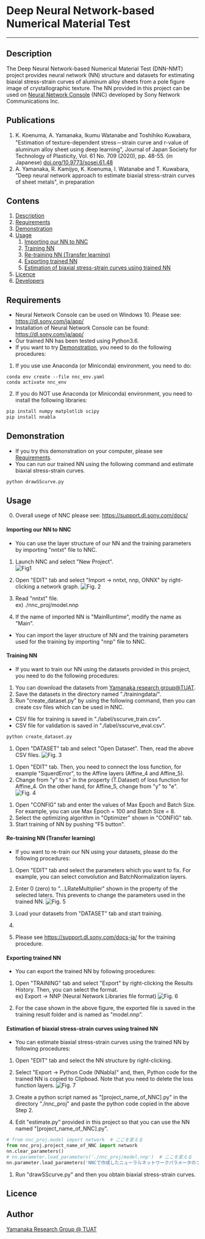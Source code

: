 # Deep Neural Network-based Numerical Material Test
-----
<a id="1"></a>
## Description
The Deep Neural Network-based Numerical Material Test (DNN-NMT) project provides neural network (NN) structure and datasets for estimating biaxial stress-strain curves of aluminum alloy sheets from a pole figure image of crystallographic texture. The NN provided in this project can be used on <a href="https://dl.sony.com/ja/app/">Neural Network Console</a> (NNC) developed by Sony Network Communications Inc.<br>

## Publications
1. K. Koenuma, A. Yamanaka, Ikumu Watanabe and Toshihiko Kuwabara, "Estimation of texture-dependent stress－strain curve and r-value of aluminum alloy sheet using deep learning", Journal of Japan Society for Technology of Plasticity, Vol. 61 No. 709 (2020), pp. 48-55. (in Japanese) <a href="https://doi.org/10.9773/sosei.61.48">doi.org/10.9773/sosei.61.48</a>
2. A. Yamanaka, R. Kamijyo, K. Koenuma, I. Watanabe and T. Kuwabara, "Deep neural network approach to estimate biaxial stress-strain curves of sheet metals", in preparation

## Contens
1. [Description](#1)
1. [Requirements](#2)
1. [Demonstration](#3)
1. [Usage](#4)
    1. [Importing our NN to NNC](#5)
    1. [Training NN](#6)
    1. [Re-training NN (Transfer learning)](#7)
    1. [Exporting trained NN](#8)
    1. [Estimation of biaxial stress-strain curves using trained NN](#9)
1. [Licence](#10)
1. [Developers](#11)

<a id="2"></a>
## Requirements
- Neural Network Console can be used on Windows 10. Please see: https://dl.sony.com/ja/app/
- Installation of Neural Network Console can be found: https://dl.sony.com/ja/app/
- Our trained NN has been tested using Python3.6.
- If you want to try [Demonstration](#3), you need to do the following procedures:

1. If you use use Anaconda (or Miniconda) environment, you need to do:
```bach
conda env create --file nnc_env.yaml
conda activate nnc_env
```

2.  If you do NOT use Anaconda (or Miniconda) environment, you need to install the following libraries:
```bash
pip install numpy matplotlib scipy
pip install nnabla
```

<a id="3"></a>
## Demonstration
- If you try this demonstration on your computer, please see [Requirements](#2).
- You can run our trained NN using the following command and estimate biaxial stress-strain curves.
```bash
python drawSScurve.py
```

<a id="4"></a>
## Usage
0. Overall usege of NNC please see: https://support.dl.sony.com/docs/

<a id="5"></a>
#### Importing our NN to NNC
- You can use the layer structure of our NN and the training parameters by importing "nntxt" file to NNC.

1. Launch NNC and select "New Project". <br>
![Fig1](./doc/fig1.png "Fig. 1")

2. Open "EDIT" tab and select "Import → nntxt, nnp, ONNX" by right-clicking a network graph.
![Fig. 2](./doc/fig2.png "Fig. 2")

3. Read "nntxt" file. <br>
ex) ./nnc_proj/model.nnp

4. If the name of imported NN is "MainRuntime", modify the name as "Main". <br>

- You can import the layer structure of NN and the training parameters used for the training by importing "nnp" file to NNC.


<a id="6"></a>
#### Training NN
- If you want to train our NN using the datasets provided in this project, you need to do the following procedures:

1. You can download the datasets from <a href="http://web.tuat.ac.jp/~yamanaka/opendata.html">Yamanaka research group@TUAT</a>.
1. Save the datasets in the directory named "./trainingdata/".
1. Run "create_dataset.py" by using the following command, then you can create csv files which can be used in NNC.
- CSV file for training is saved in "./label/sscurve_train.csv".
- CSV file for validation is saved in "./label/sscurve_eval.csv".
```bash
python create_dataset.py
```

1. Open "DATASET" tab and select "Open Dataset". Then, read the above CSV files.
![Fig. 3](./doc/fig3.png "Fig. 3")
<!-- TODO: 図 -->

1. Open "EDIT" tab. Then, you need to connect the loss function, for example "SquerdError", to the Affine layers (Affine_4 and Affine_5).
1. Change from "y" to s" in the property (T.Dataset) of loss function for Affine_4. On the other hand, for Affine_5, change from "y" to "e".  
![Fig. 4](./doc/fig4.png "Fig. 4")
<!-- TODO: 図 -->

1. Open "CONFIG" tab and enter the values of Max Epoch and Batch Size. For example, you can use Max Epoch = 100 and Batch Size = 8.
1. Select the optimizing algorithm in "Optimizer" shown in "CONFIG" tab.
1. Start training of NN by pushing "F5 button".


<a id="7"></a>
#### Re-training NN (Transfer learning)
- If you want to re-train our NN using your datasets, please do the following procedures:

1. Open "EDIT" tab and select the parameters which you want to fix. For example, you can select convolution and BatchNormalization layers.
1. Enter 0 (zero) to "...LRateMultiplier" shown in the property of the selected laters. This prevents to change the parameters used in the trained NN.
![Fig. 5](./doc/fig5.png "Fig. 5")

1. Load your datasets from "DATASET" tab and start training.
1. <!-- TODO: 実験データのデータ構造に関する仕様を決めて，実験データから訓練データを作成するスクリプトをかく -->
1. Please see https://support.dl.sony.com/docs-ja/ for the training procedure.


<a id="8"></a>
#### Exporting trained NN
- You can export the trained NN by following procedures:

1. Open "TRAINING" tab and select "Export" by right-clicking the Results History. Then, you can select the format. <br>
ex) Export → NNP (Neural Network Libraries file format)
![Fig. 6](./doc/fig6.png "Fig. 6")

1. For the case shown in the above figure, the exported file is saved in the training result folder and is named as "model.nnp”.


#### Estimation of biaxial stress-strain curves using trained NN
- You can estimate biaxial stress-strain curves using the trained NN by following procedures:

1. Open "EDIT" tab and select the NN structure by right-clicking.
1. Select "Export → Python Code (NNabla)" and, then, Python code for the trained NN is copied to Clipboad. Note that you need to delete the loss function layers.
![Fig. 7](./doc/fig7.png "Fig. 7")

3. Create a python script named as "[project_name_of_NNC].py" in the directory "./nnc_proj" and paste the python code copied in the above Step 2.
4. Edit "estimate.py" provided in this project so that you can use the NN named "[project_name_of_NNC].py".
```python
# from nnc_proj.model import network  # ここを変える
from nnc_proj.project_name_of_NNC import network
nn.clear_parameters()
# nn.parameter.load_parameters('./nnc_proj/model.nnp')  # ここを変える
nn.parameter.load_parameters('NNCで作成したニューラルネットワークパラメータのファイル.nnp')
```

1. Run "drawSScurve.py" and then you obtain biaxial stress-strain curves.

## Licence

## Author
[Yamanaka Research Group @ TUAT](http://web.tuat.ac.jp/~yamanaka/)
